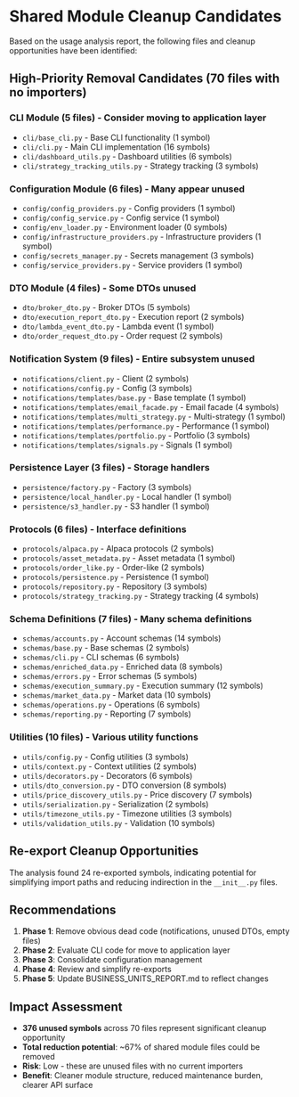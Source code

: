 # Shared Module Cleanup Candidates

Based on the usage analysis report, the following files and cleanup opportunities have been identified:

## High-Priority Removal Candidates (70 files with no importers)

### CLI Module (5 files) - Consider moving to application layer
- `cli/base_cli.py` - Base CLI functionality (1 symbol)
- `cli/cli.py` - Main CLI implementation (16 symbols) 
- `cli/dashboard_utils.py` - Dashboard utilities (6 symbols)
- `cli/strategy_tracking_utils.py` - Strategy tracking (3 symbols)

### Configuration Module (6 files) - Many appear unused
- `config/config_providers.py` - Config providers (1 symbol)
- `config/config_service.py` - Config service (1 symbol)  
- `config/env_loader.py` - Environment loader (0 symbols)
- `config/infrastructure_providers.py` - Infrastructure providers (1 symbol)
- `config/secrets_manager.py` - Secrets management (3 symbols)
- `config/service_providers.py` - Service providers (1 symbol)

### DTO Module (4 files) - Some DTOs unused
- `dto/broker_dto.py` - Broker DTOs (5 symbols)
- `dto/execution_report_dto.py` - Execution report (2 symbols)
- `dto/lambda_event_dto.py` - Lambda event (1 symbol)
- `dto/order_request_dto.py` - Order request (2 symbols)

### Notification System (9 files) - Entire subsystem unused
- `notifications/client.py` - Client (2 symbols)
- `notifications/config.py` - Config (3 symbols)
- `notifications/templates/base.py` - Base template (1 symbol)
- `notifications/templates/email_facade.py` - Email facade (4 symbols)
- `notifications/templates/multi_strategy.py` - Multi-strategy (1 symbol)
- `notifications/templates/performance.py` - Performance (1 symbol)
- `notifications/templates/portfolio.py` - Portfolio (3 symbols)
- `notifications/templates/signals.py` - Signals (1 symbol)

### Persistence Layer (3 files) - Storage handlers
- `persistence/factory.py` - Factory (3 symbols)
- `persistence/local_handler.py` - Local handler (1 symbol)
- `persistence/s3_handler.py` - S3 handler (1 symbol)

### Protocols (6 files) - Interface definitions
- `protocols/alpaca.py` - Alpaca protocols (2 symbols)
- `protocols/asset_metadata.py` - Asset metadata (1 symbol)
- `protocols/order_like.py` - Order-like (2 symbols)
- `protocols/persistence.py` - Persistence (1 symbol)
- `protocols/repository.py` - Repository (3 symbols)
- `protocols/strategy_tracking.py` - Strategy tracking (4 symbols)

### Schema Definitions (7 files) - Many schema definitions
- `schemas/accounts.py` - Account schemas (14 symbols)
- `schemas/base.py` - Base schemas (2 symbols)
- `schemas/cli.py` - CLI schemas (6 symbols)
- `schemas/enriched_data.py` - Enriched data (8 symbols)
- `schemas/errors.py` - Error schemas (5 symbols)
- `schemas/execution_summary.py` - Execution summary (12 symbols)
- `schemas/market_data.py` - Market data (10 symbols)
- `schemas/operations.py` - Operations (6 symbols)
- `schemas/reporting.py` - Reporting (7 symbols)

### Utilities (10 files) - Various utility functions  
- `utils/config.py` - Config utilities (3 symbols)
- `utils/context.py` - Context utilities (2 symbols)
- `utils/decorators.py` - Decorators (6 symbols)
- `utils/dto_conversion.py` - DTO conversion (8 symbols)
- `utils/price_discovery_utils.py` - Price discovery (7 symbols)
- `utils/serialization.py` - Serialization (2 symbols)
- `utils/timezone_utils.py` - Timezone utilities (3 symbols)
- `utils/validation_utils.py` - Validation (10 symbols)

## Re-export Cleanup Opportunities

The analysis found 24 re-exported symbols, indicating potential for simplifying import paths and reducing indirection in the `__init__.py` files.

## Recommendations

1. **Phase 1**: Remove obvious dead code (notifications, unused DTOs, empty files)
2. **Phase 2**: Evaluate CLI code for move to application layer
3. **Phase 3**: Consolidate configuration management 
4. **Phase 4**: Review and simplify re-exports
5. **Phase 5**: Update BUSINESS_UNITS_REPORT.md to reflect changes

## Impact Assessment

- **376 unused symbols** across 70 files represent significant cleanup opportunity
- **Total reduction potential**: ~67% of shared module files could be removed
- **Risk**: Low - these are unused files with no current importers
- **Benefit**: Cleaner module structure, reduced maintenance burden, clearer API surface